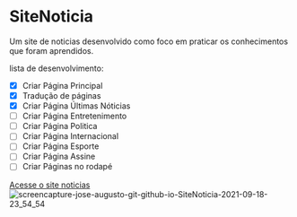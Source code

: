 # SiteNoticia

 Um site de noticias desenvolvido como foco em praticar os conhecimentos que foram aprendidos.
 
 lista de desenvolvimento:

- [x] Criar Página Principal
- [x] Tradução de páginas
- [x] Criar Página Últimas Nóticias
- [ ] Criar Página Entretenimento
- [ ] Criar Página Politica
- [ ] Criar Página Internacional
- [ ] Criar Página Esporte
- [ ] Criar Página Assine
- [ ] Criar Páginas no rodapé
 
 [Acesse o site noticias](https://jose-augusto-git.github.io/SiteNoticia/)
 ![screencapture-jose-augusto-git-github-io-SiteNoticia-2021-09-18-23_54_54](https://user-images.githubusercontent.com/73261477/133913944-1d106cc7-8446-4a25-9fdb-032903812c78.png)



